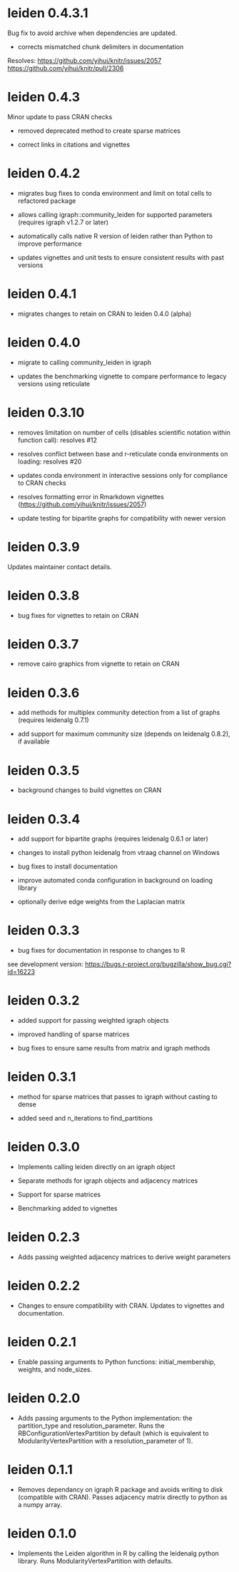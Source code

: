 # leiden 0.4.3.1

Bug fix to avoid archive when dependencies are updated.

* corrects mismatched chunk delimiters in documentation

Resolves:
https://github.com/yihui/knitr/issues/2057
https://github.com/yihui/knitr/pull/2306

# leiden 0.4.3

Minor update to pass CRAN checks

* removed deprecated method to create sparse matrices

* correct links in citations and vignettes

# leiden 0.4.2

* migrates bug fixes to conda environment and limit on total cells to refactored package

* allows calling igraph::community_leiden for supported parameters (requires igraph v1.2.7 or later)

* automatically calls native R version of leiden rather than Python to improve performance

* updates vignettes and unit tests to ensure consistent results with past versions

# leiden 0.4.1

* migrates changes to retain on CRAN to leiden 0.4.0 (alpha)

# leiden 0.4.0

* migrate to calling community_leiden in igraph

* updates the benchmarking vignette to compare performance to legacy versions using reticulate

# leiden 0.3.10

* removes limitation on number of cells (disables scientific notation within function call): resolves #12

* resolves conflict between base and r-reticulate conda environments on loading: resolves #20

* updates conda environment in interactive sessions only for compliance to CRAN checks

* resolves formatting error in Rmarkdown vignettes (https://github.com/yihui/knitr/issues/2057)

* update testing for bipartite graphs for compatibility with newer version

# leiden 0.3.9

Updates maintainer contact details.

# leiden 0.3.8

* bug fixes for vignettes to retain on CRAN

# leiden 0.3.7

* remove cairo graphics from vignette to retain on CRAN

# leiden 0.3.6

* add methods for multiplex community detection from a list of graphs (requires leidenalg 0.7.1)

* add support for maximum community size (depends on leidenalg 0.8.2), if available

# leiden 0.3.5

* background changes to build vignettes on CRAN

# leiden 0.3.4

* add support for bipartite graphs (requires leidenalg 0.6.1 or later)

* changes to install python leidenalg from vtraag channel on Windows

* bug fixes to install documentation

* improve automated conda configuration in background on loading library

* optionally derive edge weights from the Laplacian matrix

# leiden 0.3.3

* bug fixes for documentation in response to changes to R

see development version: https://bugs.r-project.org/bugzilla/show_bug.cgi?id=16223

# leiden 0.3.2

* added support for passing weighted igraph objects

* improved handling of sparse matrices

* bug fixes to ensure same results from matrix and igraph methods

# leiden 0.3.1

* method for sparse matrices that passes to igraph without casting to dense

* added seed and n_iterations to find_partitions

# leiden 0.3.0

* Implements calling leiden directly on an igraph object

* Separate methods for igraph objects and adjacency matrices

* Support for sparse matrices

* Benchmarking added to vignettes

# leiden 0.2.3

* Adds passing weighted adjacency matrices to derive weight parameters

# leiden 0.2.2

* Changes to ensure compatibility with CRAN. Updates to vignettes and documentation.

# leiden 0.2.1

* Enable passing arguments to Python functions: initial_membership, weights, and
node_sizes.

# leiden 0.2.0

* Adds passing arguments to the Python implementation: the partition_type and resolution_parameter. Runs the RBConfigurationVertexPartition by default (which is equivalent to ModularityVertexPartition with a resolution_parameter of 1).

# leiden 0.1.1

* Removes dependancy on igraph R package and avoids writing to disk (compatible with CRAN). Passes adjacency matrix directly to python as a numpy array.

# leiden 0.1.0

* Implements the Leiden algorithm in R by calling the leidenalg python library. Runs ModularityVertexPartition with defaults.
